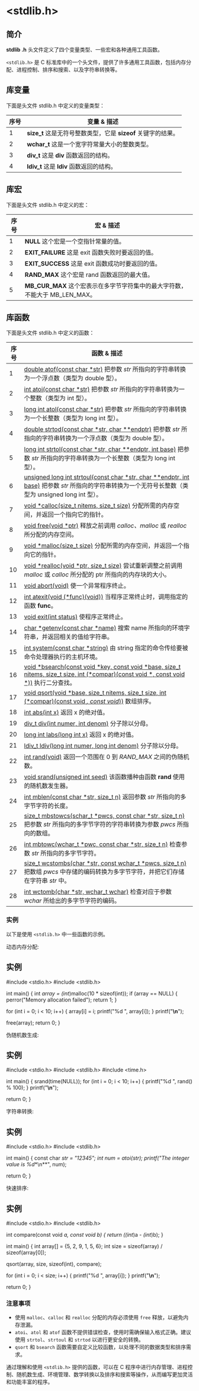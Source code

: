 # <stdlib.h>

## 简介

**stdlib .h** 头文件定义了四个变量类型、一些宏和各种通用工具函数。

`<stdlib.h>` 是 C 标准库中的一个头文件，提供了许多通用工具函数，包括内存分配、进程控制、排序和搜索、以及字符串转换等。

## 库变量

下面是头文件 stdlib.h 中定义的变量类型：

| 序号 | 变量 & 描述                                                  |
| ---- | ------------------------------------------------------------ |
| 1    | **size_t**  这是无符号整数类型，它是 **sizeof** 关键字的结果。 |
| 2    | **wchar_t**   这是一个宽字符常量大小的整数类型。             |
| 3    | **div_t**   这是 **div** 函数返回的结构。                    |
| 4    | **ldiv_t**   这是 **ldiv** 函数返回的结构。                  |

## 库宏

下面是头文件 stdlib.h 中定义的宏：

| 序号 | 宏 & 描述                                                    |
| ---- | ------------------------------------------------------------ |
| 1    | **NULL** 这个宏是一个空指针常量的值。                        |
| 2    | **EXIT_FAILURE** 这是 exit 函数失败时要返回的值。            |
| 3    | **EXIT_SUCCESS** 这是 exit 函数成功时要返回的值。            |
| 4    | **RAND_MAX**  这个宏是 rand 函数返回的最大值。               |
| 5    | **MB_CUR_MAX**   这个宏表示在多字节字符集中的最大字符数，不能大于 MB_LEN_MAX。 |

## 库函数

下面是头文件 stdlib.h 中定义的函数：

| 序号 | 函数 & 描述                                                  |
| ---- | ------------------------------------------------------------ |
| 1    | [double atof(const char *str)](https://www.runoob.com/cprogramming/c-function-atof.html) 把参数 *str* 所指向的字符串转换为一个浮点数（类型为 double 型）。 |
| 2    | [int atoi(const char *str)](https://www.runoob.com/cprogramming/c-function-atoi.html) 把参数 *str* 所指向的字符串转换为一个整数（类型为 int 型）。 |
| 3    | [long int atol(const char *str)](https://www.runoob.com/cprogramming/c-function-atol.html) 把参数 *str* 所指向的字符串转换为一个长整数（类型为 long int 型）。 |
| 4    | [double strtod(const char *str, char **endptr)](https://www.runoob.com/cprogramming/c-function-strtod.html) 把参数 *str* 所指向的字符串转换为一个浮点数（类型为 double 型）。 |
| 5    | [long int strtol(const char *str, char **endptr, int base)](https://www.runoob.com/cprogramming/c-function-strtol.html) 把参数 *str* 所指向的字符串转换为一个长整数（类型为 long int 型）。 |
| 6    | [unsigned long int strtoul(const char *str, char **endptr, int base)](https://www.runoob.com/cprogramming/c-function-strtoul.html) 把参数 *str* 所指向的字符串转换为一个无符号长整数（类型为 unsigned long int 型）。 |
| 7    | [void *calloc(size_t nitems, size_t size)](https://www.runoob.com/cprogramming/c-function-calloc.html) 分配所需的内存空间，并返回一个指向它的指针。 |
| 8    | [void free(void *ptr)](https://www.runoob.com/cprogramming/c-function-free.html) 释放之前调用 *calloc、malloc* 或 *realloc* 所分配的内存空间。 |
| 9    | [void *malloc(size_t size)](https://www.runoob.com/cprogramming/c-function-malloc.html) 分配所需的内存空间，并返回一个指向它的指针。 |
| 10   | [void *realloc(void *ptr, size_t size)](https://www.runoob.com/cprogramming/c-function-realloc.html) 尝试重新调整之前调用 *malloc* 或 *calloc* 所分配的 ptr 所指向的内存块的大小。 |
| 11   | [void abort(void)](https://www.runoob.com/cprogramming/c-function-abort.html) 使一个异常程序终止。 |
| 12   | [int atexit(void (*func)(void))](https://www.runoob.com/cprogramming/c-function-atexit.html) 当程序正常终止时，调用指定的函数 **func**。 |
| 13   | [void exit(int status)](https://www.runoob.com/cprogramming/c-function-exit.html) 使程序正常终止。 |
| 14   | [char *getenv(const char *name)](https://www.runoob.com/cprogramming/c-function-getenv.html) 搜索 name 所指向的环境字符串，并返回相关的值给字符串。 |
| 15   | [int system(const char *string)](https://www.runoob.com/cprogramming/c-function-system.html) 由 string 指定的命令传给要被命令处理器执行的主机环境。 |
| 16   | [void *bsearch(const void *key, const void *base, size_t nitems, size_t size, int (*compar)(const void *, const void *))](https://www.runoob.com/cprogramming/c-function-bsearch.html) 执行二分查找。 |
| 17   | [void qsort(void *base, size_t nitems, size_t size, int (*compar)(const void *, const void*))](https://www.runoob.com/cprogramming/c-function-qsort.html) 数组排序。 |
| 18   | [int abs(int x)](https://www.runoob.com/cprogramming/c-function-abs.html) 返回 x 的绝对值。 |
| 19   | [div_t div(int numer, int denom)](https://www.runoob.com/cprogramming/c-function-div.html) 分子除以分母。 |
| 20   | [long int labs(long int x)](https://www.runoob.com/cprogramming/c-function-labs.html) 返回 x 的绝对值。 |
| 21   | [ldiv_t ldiv(long int numer, long int denom)](https://www.runoob.com/cprogramming/c-function-ldiv.html) 分子除以分母。 |
| 22   | [int rand(void)](https://www.runoob.com/cprogramming/c-function-rand.html) 返回一个范围在 0 到 *RAND_MAX* 之间的伪随机数。 |
| 23   | [void srand(unsigned int seed)](https://www.runoob.com/cprogramming/c-function-srand.html) 该函数播种由函数 **rand** 使用的随机数发生器。 |
| 24   | [int mblen(const char *str, size_t n)](https://www.runoob.com/cprogramming/c-function-mblen.html) 返回参数 *str* 所指向的多字节字符的长度。 |
| 25   | [size_t mbstowcs(schar_t *pwcs, const char *str, size_t n)](https://www.runoob.com/cprogramming/c-function-mbstowcs.html) 把参数 *str* 所指向的多字节字符的字符串转换为参数 *pwcs* 所指向的数组。 |
| 26   | [int mbtowc(wchar_t *pwc, const char *str, size_t n)](https://www.runoob.com/cprogramming/c-function-mbtowc.html) 检查参数 *str* 所指向的多字节字符。 |
| 27   | [size_t wcstombs(char *str, const wchar_t *pwcs, size_t n)](https://www.runoob.com/cprogramming/c-function-wcstombs.html) 把数组 *pwcs* 中存储的编码转换为多字节字符，并把它们存储在字符串 *str* 中。 |
| 28   | [int wctomb(char *str, wchar_t wchar)](https://www.runoob.com/cprogramming/c-function-wctomb.html) 检查对应于参数 *wchar* 所给出的多字节字符的编码。 |

### 实例

以下是使用 `<stdlib.h>` 中一些函数的示例。

动态内存分配:

## 实例

\#include <stdio.h>
 \#include <stdlib.h>
 
 int main() {
   int *array = (int*)malloc(10 * sizeof(int));
   if (array == NULL) {
     perror("Memory allocation failed");
     return 1;
   }
 
   for (int i = 0; i < 10; i++) {
     array[i] = i;
     printf("%d ", array[i]);
   }
   printf("**\n**");
 
   free(array);
   return 0;
 }

伪随机数生成:

## 实例

\#include <stdio.h>
 \#include <stdlib.h>
 \#include <time.h>
 
 int main() {
   srand(time(NULL));
   for (int i = 0; i < 10; i++) {
     printf("%d ", rand() % 100);
   }
   printf("**\n**");
 
   return 0;
 }

字符串转换:

## 实例

\#include <stdio.h>
 \#include <stdlib.h>
 
 int main() {
   const char *str = "12345";
   int num = atoi(str);
   printf("The integer value is %d**\n**", num);
 
   return 0;
 }

快速排序:

## 实例

\#include <stdio.h>
 \#include <stdlib.h>
 
 int compare(const void *a, const void *b) {
   return (*(int*)a - *(int*)b);
 }
 
 int main() {
   int array[] = {5, 2, 9, 1, 5, 6};
   int size = sizeof(array) / sizeof(array[0]);
 
   qsort(array, size, sizeof(int), compare);
 
   for (int i = 0; i < size; i++) {
     printf("%d ", array[i]);
   }
   printf("**\n**");
 
   return 0;
 }

### 注意事项

- 使用 `malloc`、`calloc` 和 `realloc` 分配的内存必须使用 `free` 释放，以避免内存泄漏。
- `atoi`、`atol` 和 `atof` 函数不提供错误检查，使用时需确保输入格式正确。建议使用 `strtol`、`strtoul` 和 `strtod` 以进行更安全的转换。
- `qsort` 和 `bsearch` 函数需要自定义比较函数，以处理不同的数据类型和排序需求。

通过理解和使用 `<stdlib.h>` 提供的函数，可以在 C 程序中进行内存管理、进程控制、随机数生成、环境管理、数学转换以及排序和搜索等操作，从而编写更加灵活和功能丰富的程序。